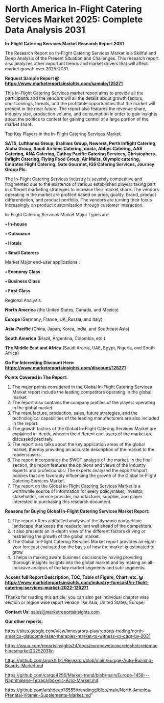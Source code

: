 # North America In-Flight Catering Services Market 2025: Complete Data Analysis 2031

<strong>In-Flight Catering Services Market Research Report 2031</strong>

The Research Report on In-Flight Catering Services Market is a Skillful and Deep Analysis of the Present Situation and Challenges. This research report also analyzes other important trends and market drivers that will affect market growth over 2025-2031.

<strong>Request Sample Report @ <a href=https://www.marketreportsinsights.com/sample/125271>https://www.marketreportsinsights.com/sample/125271</a></strong>

This In-Flight Catering Services market report aims to provide all the participants and the vendors will all the details about growth factors, shortcomings, threats, and the profitable opportunities that the market will present in the near future. The report also features the revenue share, industry size, production volume, and consumption in order to gain insights about the politics to contest for gaining control of a large portion of the market share.

Top Key Players in the In-Flight Catering Services Market:

<strong>SATS, Lufthansa Group, Brahims Group, Newrest, Perth Inflight Catering, Alpha Group, Saudi Airlines Catering, dnata, Abbys Catering, AAS Catering, ANA Catering, Cathay Pacific Catering Services, Christophers Inflight Catering, Flying Food Group, Air Malta, Olympic catering, Emirates Flight Catering, Gate Gourmet, IGS Catering Services, Journey Group Plc.</strong>

The In-Flight Catering Services Industry is severely competitive and fragmented due to the existence of various established players taking part in different marketing strategies to increase their market share. The vendors operating in the market are profiled based on price, quality, brand, product differentiation, and product portfolio. The vendors are turning their focus increasingly on product customization through customer interaction.

In-Flight Catering Services Market Major Types are:

<strong>• In-house

• Outsource

• Hotels

• Small Caterers</strong>

Market Major end-user applications :

<strong>• Economy Class

• Business Class

• First Class</strong>

Regional Analysis

</u><strong><b>North America</b></strong> (the United States, Canada, and Mexico)

<strong><b>Europe </b></strong>(Germany, France, UK, Russia, and Italy)

<strong><b>Asia-Pacific</b></strong> (China, Japan, Korea, India, and Southeast Asia)

<strong><b>South America</b></strong> (Brazil, Argentina, Colombia, etc.)

<strong><b>The Middle East and Africa</b></strong> (Saudi Arabia, UAE, Egypt, Nigeria, and South Africa)

<strong>Go For Interesting Discount Here: <a href=https://www.marketreportsinsights.com/discount/125271>https://www.marketreportsinsights.com/discount/125271</a></strong>

<strong>Points Covered in The Report:</strong>
<ol>
  <li>The major points considered in the Global In-Flight Catering Services Market report include the leading competitors operating in the global market.</li>
  <li>The report also contains the company profiles of the players operating in the global market.</li>
  <li>The manufacture, production, sales, future strategies, and the technological capabilities of the leading manufacturers are also included in the report.</li>
  <li>The growth factors of the Global In-Flight Catering Services Market are explained in-depth, wherein the different end-users of the market are discussed precisely.</li>
  <li>The report also talks about the key application areas of the global market, thereby providing an accurate description of the market to the readers/users.</li>
  <li>The report incorporates the SWOT analysis of the market. In the final section, the report features the opinions and views of the industry experts and professionals. The experts analyzed the export/import policies that are favorably influencing the growth of the Global In-Flight Catering Services Market.</li>
  <li>The report on the Global In-Flight Catering Services Market is a worthwhile source of information for every policymaker, investor, stakeholder, service provider, manufacturer, supplier, and player interested in purchasing this research document.</li>
</ol>
<strong>Reasons for Buying Global In-Flight Catering Services Market Report:</strong>

<ol>
  <li>The report offers a detailed analysis of the dynamic competitive landscape that keeps the reader/client well ahead of the competitors.</li>
  <li>It also presents an in-depth view of the different factors driving or restraining the growth of the global market.</li>
  <li>The Global In-Flight Catering Services Market report provides an eight-year forecast evaluated on the basis of how the market is estimated to grow.</li>
  <li>It helps in making aware business decisions by having providing thorough insights insights into the global market and by making an all-inclusive analysis of the key market segments and sub-segments.</li>
</ol>
<strong>Access full Report Description, TOC, Table of Figure, Chart, etc. @ <a href=https://www.marketreportsinsights.com/industry-forecast/in-flight-catering-services-market-2022-125271>https://www.marketreportsinsights.com/industry-forecast/in-flight-catering-services-market-2022-125271</a></strong>


Thanks for reading this article; you can also get individual chapter wise section or region wise report version like Asia, United States, Europe.

<strong>Contact Us:</strong>
sales@marketreportsinsights.com

<strong>Our other reports:</strong>

<a href=https://sites.google.com/view/innovators-play/reports-treding/north-america-glaucoma-laser-therapies-market-to-witness-xx-cagr-by-2031>https://sites.google.com/view/innovators-play/reports-treding/north-america-glaucoma-laser-therapies-market-to-witness-xx-cagr-by-2031</a>

<a href=https://issuu.com/reportsinsights24/docs/europewetconcreteshotcretemachinesmarket20252031in>https://issuu.com/reportsinsights24/docs/europewetconcreteshotcretemachinesmarket20252031in</a>

<a href=https://github.com/anokhi121/Research/blob/main/Europe-Auto-Running-Boards-Market.md>https://github.com/anokhi121/Research/blob/main/Europe-Auto-Running-Boards-Market.md</a>

<a href=https://github.com/cargo4256/Market-trend/blob/main/Europe-1458---Naphthalene-Tetracarboxylic-Acid-Market.md>https://github.com/cargo4256/Market-trend/blob/main/Europe-1458---Naphthalene-Tetracarboxylic-Acid-Market.md</a>

<a href=https://github.com/arshdeep76555/trendingg/blob/main/North-America-Prenatal-Vitamin-Supplements-Market.md>https://github.com/arshdeep76555/trendingg/blob/main/North-America-Prenatal-Vitamin-Supplements-Market.md</a>"
